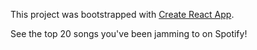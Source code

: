 This project was bootstrapped with [Create React App](https://github.com/facebookincubator/create-react-app).

See the top 20 songs you've been jamming to on Spotify! 
